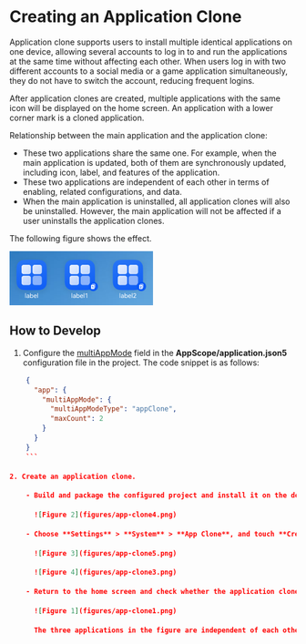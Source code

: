 # Creating an Application Clone
Application clone supports users to install multiple identical applications on one device, allowing several accounts to log in to and run the applications at the same time without affecting each other. When users log in with two different accounts to a social media or a game application simultaneously, they do not have to switch the account, reducing frequent logins.

After application clones are created, multiple applications with the same icon will be displayed on the home screen. An application with a lower corner mark is a cloned application.

Relationship between the main application and the application clone:
- These two applications share the same one. For example, when the main application is updated, both of them are synchronously updated, including icon, label, and features of the application.
- These two applications are independent of each other in terms of enabling, related configurations, and data.
- When the main application is uninstalled, all application clones will also be uninstalled. However, the main application will not be affected if a user uninstalls the application clones.

The following figure shows the effect.

![Figure 1](figures/app-clone1.png)


## How to Develop

1.  Configure the [multiAppMode](app-configuration-file.md#multiappmode) field in the **AppScope/application.json5** configuration file in the project. The code snippet is as follows:
```json
    {
      "app": {
        "multiAppMode": {
          "multiAppModeType": "appClone",
          "maxCount": 2
        }
      }
    }
    ```

2. Create an application clone.

    - Build and package the configured project and install it on the device.

      ![Figure 2](figures/app-clone4.png)

    - Choose **Settings** > **System** > **App Clone**, and touch **Create**.

      ![Figure 3](figures/app-clone5.png)

      ![Figure 4](figures/app-clone3.png)

    - Return to the home screen and check whether the application clone is created.

      ![Figure 1](figures/app-clone1.png)

      The three applications in the figure are independent of each other in terms of running, data, and notification.

